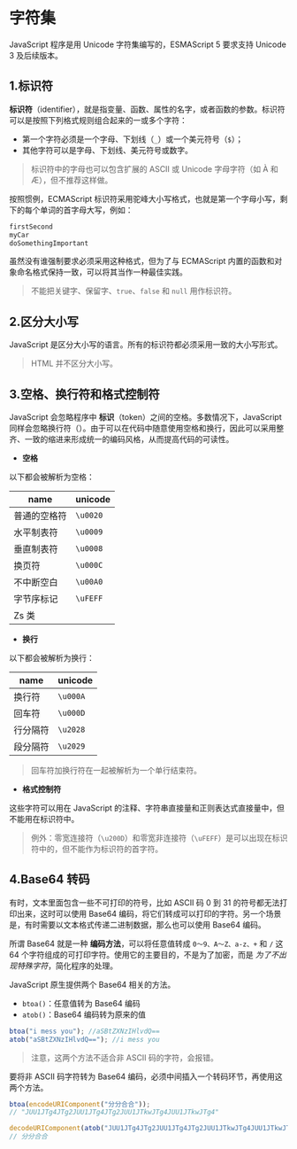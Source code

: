 # 字符集

JavaScript 程序是用 Unicode 字符集编写的，ESMAScript 5 要求支持 Unicode 3 及后续版本。

## 1.标识符

**标识符**（identifier），就是指变量、函数、属性的名字，或者函数的参数。标识符可以是按照下列格式规则组合起来的一或多个字符：

- 第一个字符必须是一个字母、下划线（`_`）或一个美元符号（`$`）；
- 其他字符可以是字母、下划线、美元符号或数字。

> 标识符中的字母也可以包含扩展的 ASCII 或 Unicode 字母字符（如 À 和 Æ），但不推荐这样做。

按照惯例，ECMAScript 标识符采用驼峰大小写格式，也就是第一个字母小写，剩下的每个单词的首字母大写，例如：

```js
firstSecond
myCar
doSomethingImportant
```

虽然没有谁强制要求必须采用这种格式，但为了与 ECMAScript 内置的函数和对象命名格式保持一致，可以将其当作一种最佳实践。

> 不能把关键字、保留字、`true`、`false` 和 `null` 用作标识符。

## 2.区分大小写

JavaScript 是区分大小写的语言。所有的标识符都必须采用一致的大小写形式。

> HTML 并不区分大小写。

## 3.空格、换行符和格式控制符

JavaScript 会忽略程序中 **标识**（token）之间的空格。多数情况下，JavaScript 同样会忽略换行符（）。由于可以在代码中随意使用空格和换行，因此可以采用整齐、一致的缩进来形成统一的编码风格，从而提高代码的可读性。

- **空格**

以下都会被解析为空格：

| name         | unicode  |
| ------------ | -------- |
| 普通的空格符 | `\u0020` |
| 水平制表符   | `\u0009` |
| 垂直制表符   | `\u0008` |
| 换页符       | `\u000C` |
| 不中断空白   | `\u00A0` |
| 字节序标记   | `\uFEFF` |
| Zs 类        |

- **换行**

以下都会被解析为换行：

| name     | unicode  |
| -------- | -------- |
| 换行符   | `\u000A` |
| 回车符   | `\u000D` |
| 行分隔符 | `\u2028` |
| 段分隔符 | `\u2029` |

> 回车符加换行符在一起被解析为一个单行结束符。

- **格式控制符**

这些字符可以用在 JavaScript 的注释、字符串直接量和正则表达式直接量中，但不能用在标识符中。

> 例外：零宽连接符（`\u200D`）和零宽非连接符（`\uFEFF`）是可以出现在标识符中的，但不能作为标识符的首字符。

## 4.Base64 转码

有时，文本里面包含一些不可打印的符号，比如 ASCII 码 0 到 31 的符号都无法打印出来，这时可以使用 Base64 编码，将它们转成可以打印的字符。另一个场景是，有时需要以文本格式传递二进制数据，那么也可以使用 Base64 编码。

所谓 Base64 就是一种 **编码方法**，可以将任意值转成 `0～9、A～Z、a-z、+` 和 `/` 这 64 个字符组成的可打印字符。使用它的主要目的，不是为了加密，而是 *为了不出现特殊字符*，简化程序的处理。

JavaScript 原生提供两个 Base64 相关的方法。

- `btoa()`：任意值转为 Base64 编码
- `atob()`：Base64 编码转为原来的值

```js
btoa("i mess you"); //aSBtZXNzIHlvdQ==
atob("aSBtZXNzIHlvdQ=="); //i mess you
```

> 注意，这两个方法不适合非 ASCII 码的字符，会报错。

要将非 ASCII 码字符转为 Base64 编码，必须中间插入一个转码环节，再使用这两个方法。

```js
btoa(encodeURIComponent("分分合合"));
// "JUU1JTg4JTg2JUU1JTg4JTg2JUU1JTkwJTg4JUU1JTkwJTg4"

decodeURIComponent(atob("JUU1JTg4JTg2JUU1JTg4JTg2JUU1JTkwJTg4JUU1JTkwJTg4"));
// 分分合合
```
